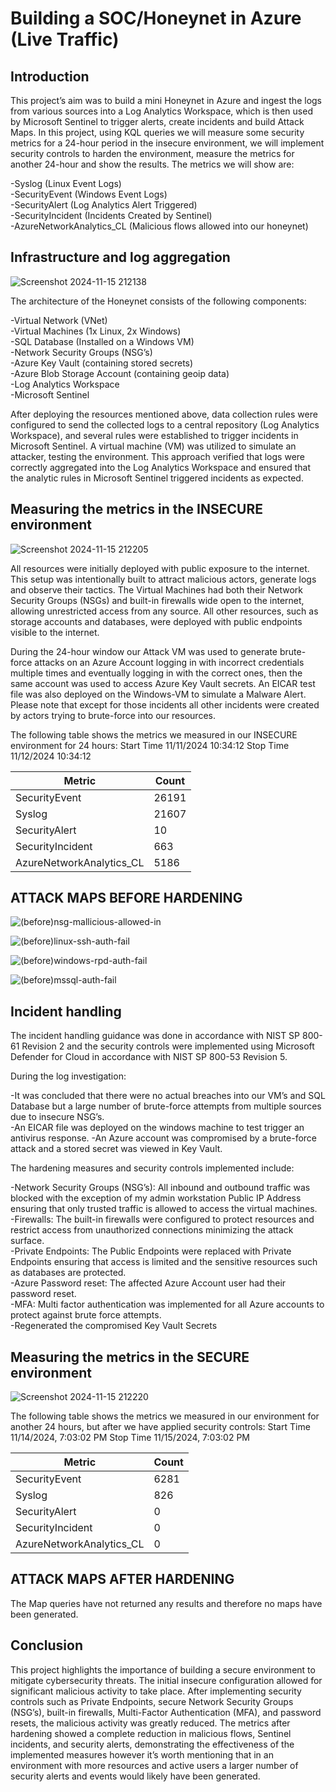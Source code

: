 # Building a SOC/Honeynet in Azure (Live Traffic)

## Introduction 

This project’s aim was to build a mini Honeynet in Azure and ingest the logs from various sources into a Log Analytics Workspace, which is then used by Microsoft Sentinel to trigger alerts, create incidents and build Attack Maps. In this project, using KQL queries we will measure some security metrics for a 24-hour period in the insecure environment, we will implement security controls to harden the environment, measure the metrics for another 24-hour and show the results. The metrics we will show are: 

-Syslog (Linux Event Logs)  
-SecurityEvent (Windows Event Logs)   
-SecurityAlert (Log Analytics Alert Triggered)   
-SecurityIncident (Incidents Created by Sentinel)   
-AzureNetworkAnalytics_CL (Malicious flows allowed into our honeynet)   


## Infrastructure and log aggregation 

![Screenshot 2024-11-15 212138](https://github.com/user-attachments/assets/a3035102-49ea-44b3-8ce4-dfd3ea530d09)

The architecture of the Honeynet consists of the following components:

-Virtual Network (VNet)  
-Virtual Machines (1x Linux, 2x Windows)   
-SQL Database (Installed on a Windows VM)   
-Network Security Groups (NSG’s)   
-Azure Key Vault (containing stored secrets)   
-Azure Blob Storage Account (containing geoip data)   
-Log Analytics Workspace   
-Microsoft Sentinel   


After deploying the resources mentioned above, data collection rules were configured to send the collected logs to a central repository (Log Analytics Workspace), and several rules were established to trigger incidents in Microsoft Sentinel. A virtual machine (VM) was utilized to simulate an attacker, testing the environment. This approach verified that logs were correctly aggregated into the Log Analytics Workspace and ensured that the analytic rules in Microsoft Sentinel triggered incidents as expected. 


## Measuring the metrics in the INSECURE environment 


![Screenshot 2024-11-15 212205](https://github.com/user-attachments/assets/94a68dfd-0687-46a2-a655-886f5f638e6b)

 
All resources were initially deployed with public exposure to the internet. This setup was intentionally built to attract malicious actors, generate logs and observe their tactics. The Virtual Machines had both their Network Security Groups (NSGs) and built-in firewalls wide open to the internet, allowing unrestricted access from any source. All other resources, such as storage accounts and databases, were deployed with public endpoints visible to the internet. 

During the 24-hour window our Attack VM was used to generate brute-force attacks on an Azure Account logging in with incorrect credentials multiple times and eventually logging in with the correct ones, then the same account was used to access Azure Key Vault secrets. An EICAR test file was also deployed on the Windows-VM to simulate a Malware Alert. Please note that except for those incidents all other incidents were created by actors trying to brute-force into our resources. 

The following table shows the metrics we measured in our INSECURE environment for 24 hours:
Start Time 11/11/2024 10:34:12 
Stop Time 11/12/2024 10:34:12 

| Metric                   | Count
| ------------------------ | -----
| SecurityEvent            | 26191 
| Syslog                   | 21607 
| SecurityAlert            | 10 
| SecurityIncident         | 663 
| AzureNetworkAnalytics_CL | 5186 


## ATTACK MAPS BEFORE HARDENING 

![(before)nsg-mallicious-allowed-in](https://github.com/user-attachments/assets/302bb4e9-cd1d-4349-ab2d-5d5d83095273)

![(before)linux-ssh-auth-fail](https://github.com/user-attachments/assets/9a37089d-3992-43de-92e4-4e702720fa96)

![(before)windows-rpd-auth-fail](https://github.com/user-attachments/assets/47203900-907e-4627-b032-970edc3dfd12)

![(before)mssql-auth-fail](https://github.com/user-attachments/assets/d8daae66-9880-4da1-a843-3c20872d7ce8)

## Incident handling 

 

The incident handling guidance was done in accordance with NIST SP 800-61 Revision 2 and the security controls were implemented using Microsoft Defender for Cloud in accordance with NIST SP 800-53 Revision 5.   

 

During the log investigation: 


-It was concluded that there were no actual breaches into our VM’s and SQL Database but a large number of brute-force attempts from multiple sources due to insecure NSG’s.    
-An EICAR file was deployed on the windows machine to test trigger an antivirus response.
-An Azure account was compromised by a brute-force attack and a stored secret was viewed in Key Vault.   

 

 

The hardening measures and security controls implemented include: 


-Network Security Groups (NSG’s): All inbound and outbound traffic was blocked with the exception of my admin workstation Public IP Address ensuring that only trusted traffic is allowed to access the virtual machines.   
-Firewalls: The built-in firewalls were configured to protect resources and restrict access from unauthorized connections minimizing the attack surface.   
-Private Endpoints: The Public Endpoints were replaced with Private Endpoints ensuring that access is limited and the sensitive resources such as databases are protected.   
-Azure Password reset: The affected Azure Account user had their password reset.   
-MFA: Multi factor authentication was implemented for all Azure accounts to protect against brute force attempts.   
-Regenerated the compromised Key Vault Secrets   

 

## Measuring the metrics in the SECURE environment 


![Screenshot 2024-11-15 212220](https://github.com/user-attachments/assets/16a0c4d2-5215-45a9-9632-49212a007d09)


The following table shows the metrics we measured in our environment for another 24 hours, but after we have applied security controls:
Start Time 11/14/2024, 7:03:02 PM 
Stop Time	11/15/2024, 7:03:02 PM 


| Metric                   | Count
| ------------------------ | -----
| SecurityEvent            | 6281
| Syslog                   | 826
| SecurityAlert            | 0
| SecurityIncident         | 0
| AzureNetworkAnalytics_CL | 0


## ATTACK MAPS AFTER HARDENING 


The Map queries have not returned any results and therefore no maps have been generated. 


## Conclusion 


This project highlights the importance of building a secure environment to mitigate cybersecurity threats. The initial insecure configuration allowed for significant malicious activity to take place. After implementing security controls such as Private Endpoints, secure Network Security Groups (NSG’s), built-in firewalls, Multi-Factor Authentication (MFA), and password resets, the malicious activity was greatly reduced. The metrics after hardening showed a complete reduction in malicious flows, Sentinel incidents, and security alerts, demonstrating the effectiveness of the implemented measures however it’s worth mentioning that in an environment with more resources and active users a larger number of security alerts and events would likely have been generated. 
